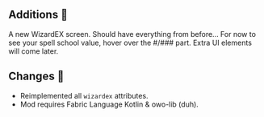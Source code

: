 ## Additions 🍎
A new WizardEX screen.
Should have everything from before...
For now to see your spell school value, hover over the #/### part.
Extra UI elements will come later.

## Changes 🌽
- Reimplemented all `wizardex` attributes.
- Mod requires Fabric Language Kotlin & owo-lib (duh).